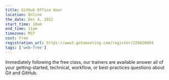 ```yaml
---
title: GitHub Office Hour
location: Online
the_date: Dec 4, 2012
start_time: 10am
end_time: 11am
timezone: MST
cost: Free
registration_url: https://www3.gotomeeting.com/register/226028094
tags: ['web-free']
---
```


Immediately following the free class, our trainers are available answer all of your getting-started, technical, workflow, or best-practices questions about Git and GitHub.

